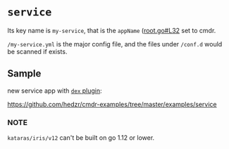 # `service`

Its key name is `my-service`, that is the `appName` ([root.go#L32](https://github.com/hedzr/cmdr-examples/blob/master/examples/service/cmd/root.go#L32) set to cmdr.

`/my-service.yml` is the major config file, and the files under `/conf.d` would be scanned if exists.


## Sample

new service app with [`dex` plugin](https://github.com/hedzr/cmdr-addons/tree/master/pkg/dex):

<https://github.com/hedzr/cmdr-examples/tree/master/examples/service>

### NOTE

`kataras/iris/v12` can't be built on go 1.12 or lower.

